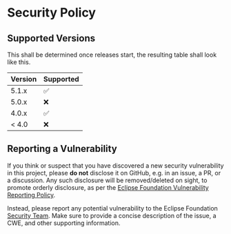 # Security Policy

## Supported Versions

This shall be determined once releases start, the resulting table shall look like this.

| Version | Supported          |
| ------- | ------------------ |
| 5.1.x   | :white_check_mark: |
| 5.0.x   | :x:                |
| 4.0.x   | :white_check_mark: |
| < 4.0   | :x:                |

## Reporting a Vulnerability

If you think or suspect that you have discovered a new security vulnerability in this project, please __do not__ disclose it on GitHub, e.g. in an issue, a PR, or a discussion. Any such disclosure will be removed/deleted on sight, to promote orderly disclosure, as per the [Eclipse Foundation Vulnerability Reporting Policy][policy].

Instead, please report any potential vulnerability to the Eclipse Foundation [Security Team][security]. Make sure to provide a concise description of the issue, a CWE, and other supporting information.

[policy]: https://www.eclipse.org/security/policy.php
[security]: https://www.eclipse.org/security